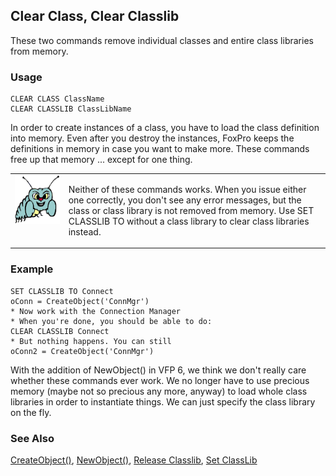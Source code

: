 ## Clear Class, Clear Classlib

These two commands remove individual classes and entire class libraries from memory. 

### Usage

```foxpro
CLEAR CLASS ClassName
CLEAR CLASSLIB ClassLibName
```

In order to create instances of a class, you have to load the class definition into memory. Even after you destroy the instances, FoxPro keeps the definitions in memory in case you want to make more. These commands free up that memory ... except for one thing.

<table>
<tr>
  <td width="17%" valign="top">
<img width="95" height="78" src="Bug.gif">
  </td>
  <td width="83%">
  <p>Neither of these commands works. When you issue either one correctly, you don't see any error messages, but the class or class library is not removed from memory. Use SET CLASSLIB TO without a class library to clear class libraries instead.</p>
  </td>
 </tr>
</table>

### Example

```foxpro
SET CLASSLIB TO Connect
oConn = CreateObject('ConnMgr')
* Now work with the Connection Manager
* When you're done, you should be able to do:
CLEAR CLASSLIB Connect
* But nothing happens. You can still
oConn2 = CreateObject('ConnMgr')
```

With the addition of NewObject() in VFP 6, we think we don't really care whether these commands ever work. We no longer have to use precious memory (maybe not so precious any more, anyway) to load whole class libraries in order to instantiate things. We can just specify the class library on the fly.

### See Also

[CreateObject()](s4g347.md), [NewObject()](s4g347.md), [Release Classlib](s4g618.md), [Set ClassLib](s4g618.md)